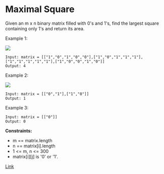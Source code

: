 # Maximal Square

Given an m x n binary matrix filled with 0's and 1's, find the largest square containing only 1's and return its area.

Example 1:

![](https://assets.leetcode.com/uploads/2020/11/26/max1grid.jpg)

```
Input: matrix = [["1","0","1","0","0"],["1","0","1","1","1"],["1","1","1","1","1"],["1","0","0","1","0"]]
Output: 4
```

Example 2:

![](https://assets.leetcode.com/uploads/2020/11/26/max2grid.jpg)

```
Input: matrix = [["0","1"],["1","0"]]
Output: 1
```

Example 3:

```
Input: matrix = [["0"]]
Output: 0
```

**Constraints:**

- m == matrix.length
- n == matrix[i].length
- 1 <= m, n <= 300
- matrix[i][j] is '0' or '1'.

[Link](https://leetcode.com/problems/maximal-square/)